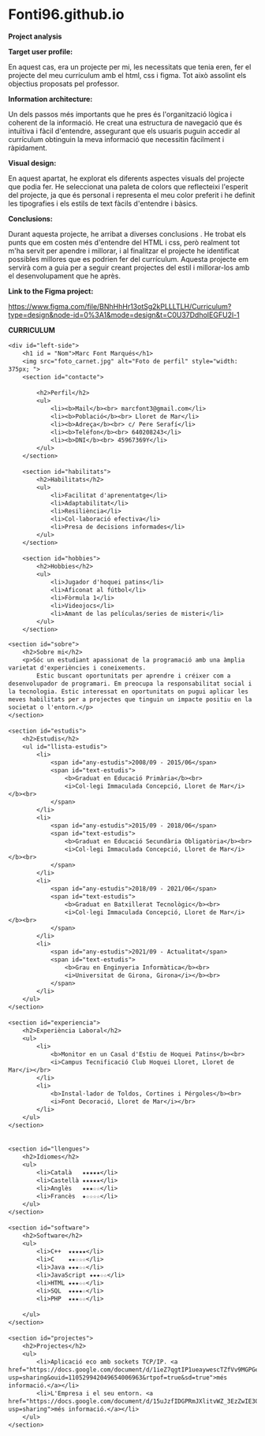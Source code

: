 # Fonti96.github.io
**Project analysis**

**Target user profile:**

En aquest cas, era un projecte per mi, les necessitats que tenia eren, fer el projecte del meu currículum amb el html, css i figma. Tot això assolint els objectius proposats pel professor.

**Information architecture:**

Un dels passos més importants que he pres és l'organització lògica i coherent de la informació. He creat una estructura de navegació que és intuïtiva i fàcil d'entendre, assegurant que els usuaris puguin accedir al currículum obtinguin la meva informació que necessitin fàcilment i ràpidament.

**Visual design:**

En aquest apartat, he explorat els diferents aspectes visuals del projecte que podia fer. He seleccionat una paleta de colors que reflecteixi l'esperit del projecte, ja que és personal i representa el meu color preferit i he definit les tipografies i els estils de text fàcils d'entendre i bàsics.

**Conclusions:**

Durant aquesta projecte, he arribat a diverses conclusions . He trobat els punts que em costen més d'entendre del HTML i css, però realment tot m'ha servit per apendre i millorar, i al finalitzar el projecte he identificat possibles millores que es podrien fer del currículum. Aquesta projecte em servirà com a guia per a seguir creant projectes del estil i millorar-los amb el desenvolupament que he après.


**Link to the Figma project:**

https://www.figma.com/file/BNhHhHr13otSg2kPLLLTLH/Curriculum?type=design&node-id=0%3A1&mode=design&t=C0U37DdhoIEGFU2l-1




**CURRICULUM**

<!DOCTYPE html>
<html>

<head>
    <meta charset="UTF-8">
    <title>Currículum de Marc Font Marqués</title>
    <link rel="stylesheet" href="style.css">
</head>

<body>

    <div id="left-side">
        <h1 id = "Nom">Marc Font Marqués</h1>
        <img src="foto_carnet.jpg" alt="Foto de perfil" style="width: 375px; ">
        <section id="contacte">
            
            <h2>Perfil</h2>
            <ul>
                <li><b>Mail</b><br> marcfont3@gmail.com</li>
                <li><b>Població</b><br> Lloret de Mar</li>
                <li><b>Adreça</b><br> c/ Pere Serafí</li>
                <li><b>Teléfon</b><br> 640208243</li>
                <li><b>DNI</b><br> 45967369Y</li>
            </ul>
        </section>

        <section id="habilitats">
            <h2>Habilitats</h2>
            <ul>
                <li>Facilitat d'aprenentatge</li>
                <li>Adaptabilitat</li>
                <li>Resiliència</li>
                <li>Col·laboració efectiva</li>
                <li>Presa de decisions informades</li>    
            </ul>
        </section>

        <section id="hobbies">
            <h2>Hobbies</h2>
            <ul>
                <li>Jugador d'hoquei patins</li>
                <li>Aficonat al fútbol</li>
                <li>Fòrmula 1</li>
                <li>Videojocs</li>
                <li>Amant de las películas/series de misteri</li>
            </ul>
        </section>
</div>

<div id="right-side">
    
    <section id="sobre">
        <h2>Sobre mi</h2>
        <p>Sóc un estudiant apassionat de la programació amb una àmplia varietat d'experiències i coneixements.
            Estic buscant oportunitats per aprendre i créixer com a desenvolupador de programari. Em preocupa la responsabilitat social i la tecnologia. Estic interessat en oportunitats on pugui aplicar les meves habilitats per a projectes que tinguin un impacte positiu en la societat o l'entorn.</p>
    </section>

    <section id="estudis">
        <h2>Estudis</h2>
        <ul id="llista-estudis">
            <li>
                <span id="any-estudis">2008/09 - 2015/06</span>
                <span id="text-estudis">
                    <b>Graduat en Educació Primària</b><br>
                    <i>Col·legi Immaculada Concepció, Lloret de Mar</i></b><br>
                </span>
            </li>
            <li>
                <span id="any-estudis">2015/09 - 2018/06</span>
                <span id="text-estudis">
                    <b>Graduat en Educació Secundària Obligatòria</b><br>
                    <i>Col·legi Immaculada Concepció, Lloret de Mar</i></b><br>
                </span>
            </li>
            <li>
                <span id="any-estudis">2018/09 - 2021/06</span>
                <span id="text-estudis">
                    <b>Graduat en Batxillerat Tecnològic</b><br>
                    <i>Col·legi Immaculada Concepció, Lloret de Mar</i></b><br>
                </span>
            </li>
            <li>
                <span id="any-estudis">2021/09 - Actualitat</span>
                <span id="text-estudis">
                    <b>Grau en Enginyeria Informàtica</b><br>
                    <i>Universitat de Girona, Girona</i></b><br>
                </span>
            </li>
        </ul>
    </section>
    
    <section id="experiencia">
        <h2>Experiència Laboral</h2>
        <ul>
            <li>
                <b>Monitor en un Casal d'Estiu de Hoquei Patins</b><br>
                <i>Campus Tecnificació Club Hoquei Lloret, Lloret de Mar</i></br>
            </li>
            <li>
                <b>Instal·lador de Toldos, Cortines i Pérgoles</b><br>
                <i>Font Decoració, Lloret de Mar</i></br>
            </li>
        </ul>
    </section>


    <section id="llengues">
        <h2>Idiomes</h2>
        <ul>
            <li>Català   ★★★★★</li>
            <li>Castellà ★★★★★</li>
            <li>Anglès   ★★★☆☆</li>
            <li>Francès  ★☆☆☆☆</li>
        </ul>
    </section>

    <section id="software">
        <h2>Software</h2>
        <ul>
            <li>C++  ★★★★★</li>
            <li>C    ★★☆☆☆</li>
            <li>Java ★★★☆☆</li>
            <li>JavaScript ★★★☆☆</li>
            <li>HTML ★★★☆☆</li>
            <li>SQL  ★★★★☆</li>
            <li>PHP  ★★★☆☆</li>
            
        </ul>
    </section>

    <section id="projectes">
        <h2>Projectes</h2>
        <ul>
            <li>Aplicació eco amb sockets TCP/IP. <a href="https://docs.google.com/document/d/1ieZ7qgtIP1ueaywescTZfVv9MGPGeBi-/edit?usp=sharing&ouid=110529942049654006963&rtpof=true&sd=true">més informació.</a></li> 
            <li>L'Empresa i el seu entorn. <a href="https://docs.google.com/document/d/15uJzfIDGPRmJXlitvWZ_3EzZwIE30DFPxFmhLWVallg/edit?usp=sharing">més informació.</a></li> 
        </ul>
    </section>

    
</div>

</body>

</html>

